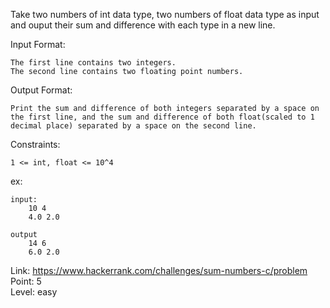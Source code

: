 Take two numbers of int data type, two numbers of float data type as input and ouput their sum  and difference with each type in a new line.

Input Format:

	The first line contains two integers.
	The second line contains two floating point numbers.

Output Format:

	Print the sum and difference of both integers separated by a space on the first line, and the sum and difference of both float(scaled to 1 decimal place) separated by a space on the second line.

Constraints:

	1 <= int, float <= 10^4

ex:

	input:
		10 4
		4.0 2.0

	output
		14 6
		6.0 2.0

Link: https://www.hackerrank.com/challenges/sum-numbers-c/problem<br />
Point: 5<br />
Level: easy
